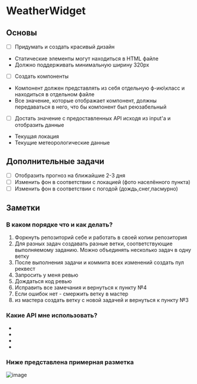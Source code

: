 # WeatherWidget

## Основы
- [ ] Придумать и создать красивый дизайн
* Статические элементы могут находиться в HTML файле
* Должно поддерживать минимальную ширину 320px
- [ ] Создать компоненты
* Компонент должен представлять из себя отдельную ф-ию\класс и находиться в отдельном файле
* Все значение, которые отображает компонент, должны передаваться в него, что бы компонент был реюзабельный
- [ ] Достать значение с предоставленных API исходя из input'а и отобразить данные
* Текущая локация
* Текущие метеорологические данные
## Дополнительные задачи
- [ ] Отобразить прогноз на ближайшие 2-3 дня
- [ ] Изменить фон в соответствии с локацией (фото населённого пункта)
- [ ] Изменить фон в соответствии с погодой (дождь,снег,пасмурно)
## Заметки
### В каком порядке что и как делать?

1. Форкнуть репозиторий себе и работать в своей копии репозитория
2. Для разных задач создавать разные ветки, соответствующие выполняемому заданию. Можно объединять несколько задач в одну ветку
3. После выполнения задачи и коммита всех изменений создать пул реквест
4. Запросить у меня ревью
5. Дождаться код ревью
6. Исправить все замечания и вернуться к пункту №4
7. Если ошибок нет - смержить ветку в мастер
8. из мастера создать ветку с новой задачей и вернуться к пункту №3

### Какие API мне использовать?

*
*
*
*

### Ниже представлена примерная разметка
![image](https://user-images.githubusercontent.com/55091338/132102051-aa2e5ce9-a8f4-4288-9d97-ffa6c5f62b21.png)
